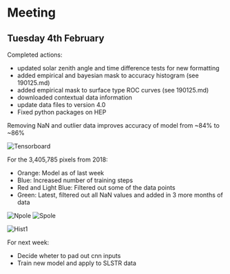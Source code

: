 # Meeting 
## Tuesday 4th February 

Completed actions:
- updated solar zenith angle and time difference tests for new formatting 
- added empirical and bayesian mask to accuracy histogram (see 190125.md)
- added empirical mask to surface type ROC curves (see 190125.md)
- downloaded contextual data information 
- update data files to version 4.0
- Fixed python packages on HEP

Removing NaN and outlier data improves accuracy of model from ~84% to ~86%

![Tensorboard](http://www.hep.ph.ic.ac.uk/~trz15/tensorboard1.png)

For the 3,405,785 pixels from 2018:
- Orange: Model as of last week
- Blue: Increased number of training steps
- Red and Light Blue: Filtered out some of the data points
- Green: Latest, filtered out all NaN values and added in 3 more months of data


![Npole](http://www.hep.ph.ic.ac.uk/~trz15/Npole2.png)
![Spole](http://www.hep.ph.ic.ac.uk/~trz15/Spole2.png)

![Hist1](http://www.hep.ph.ic.ac.uk/~trz15/certainty_hist3.png)

For next week:
- Decide wheter to pad out cnn inputs
- Train new model and apply to SLSTR data 
